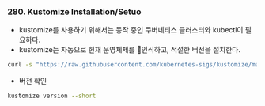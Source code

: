 ### 280. Kustomize Installation/Setuo
- kustomize를 사용하기 위해서는 동작 중인 쿠버네티스 클러스터와 kubectl이 필요하다.
- kustomize는 자동으로 현재 운영체제를 인식하고, 적절한 버전을 설치한다.
```bash
curl -s "https://raw.githubusercontent.com/kubernetes-sigs/kustomize/master/hack/install_kustomize.sh"  | bash
```

- 버전 확인
```bash
kustomize version --short
```